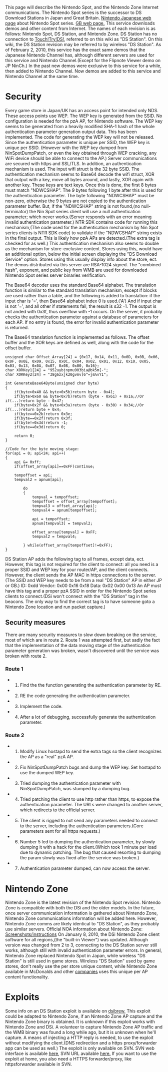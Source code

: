 This page will describe the Nintendo Spot, and the Nintendo Zone Internet communications. The Nintendo Spot series is the successor to DS Download Stations in Japan and Great Britain. [Nintendo Japanese web page](http://www.nintendo.co.jp/ds/ds_station/howto/index.html) about Nintendo Spot series. [GB web page.](http://ms.nintendo-europe.com/dscentre/download_service.html) This service downloads demos and other content from Internet. The names of each revision is as follows: Nintendo Spot, DS Station, and Nintendo Zone. DS Station has no connection to [Touch!Try!DS!](DSStation.md), referred to on this wiki as "DS Station". On this wiki, the DS Station revision may be referred to by wireless "DS Station".
As of February 2, 2010, this service has the exact same demos that the Japanese Nintendo Channel has, although different servers are used for this service and Nintendo Channel.(Except for the Flipnote Viewer demo on JP NinCh.) In the past new demos were exclusive to this service for a while, then added to Nintendo Channel. Now demos are added to this service and Nintendo Channel at the same time.

# Security #

Every game store in Japan/UK has an access point for intended only NDS. These access points use WEP. The WEP key is generated from the SSID. No configuration is needed for the pzA AP, for Nintendo software. The WEP key seems to be generated from a heavily modified SHA-1 hash of the whole authentication parameter generation output data. This has been implemented. The code for generating the WEP key will not be released. Since the authentication parameter is unique per SSID, the WEP key is unique per SSID. (However with the WEP key dumped from NinSpotDumpPatch, or even the key obtained through WEP cracking, any WiFi device should be able to connect to the AP.)
Server communications are secured with https and SSL/TLS. In addition, an authentication mechanism is used. The input wifi struct is the 32 byte SSID. The authentication mechanism seems to Base64 decode the wifi struct, XOR that output with a key, move all bytes around, and lastly, XOR again with another key. These keys are text keys. Once this is done, the first 8 bytes must match "NDWCSHAP". The 9 bytes following 1 byte after this is used for the authentication parameter. The byte following "NDWCSHAP" must be non-zero, otherwise the 9 bytes are not copied to the authentication parameter buffer. But, if the "NDWCSHAP" string is not found,(no null-terminator) the Nin Spot series client will use a null authentication parameter; which never works.(Server responds with an error meaning invalid authentication parameter.) NTR SDK contains code for running this mechanism,(The code used for the authentication mechanism by Nin Spot series clients is NTR SDK code) to validate if the "NDWCSHAP" string exists in the final output. This is likely how pzA APs are detected.(The extra tag is checked for as well.) This authentication mechanism also seems to double as the mechanism for store-exclusive content. Stores using this, would have an additional option, below the initial screen displaying the "DS Download Service" option. Stores using this usually display info about the store, ect. The demos distributed via this server are RSA-1024 signed. The "combined hash", exponent, and public key from WMB are used for downloaded Nintendo Spot series server binaries verification.

The Base64 decoder uses the standard Base64 alphabet. The translation function is similar to the standard translation mechanism, except if blocks are used rather than a table, and the following is added to translation: if the input char is '=', then Base64 alphabet index 0 is used.('A') And if input char is not '=', and all other if statements fail, the result is s32 -1. The output is not anded with 0x3f, thus overflow with -1 occurs. On the server, it probably checks the authentication parameter against a database of parameters for each AP. If no entry is found, the error for invalid authentication parameter is returned.

The Base64 translation function is implemented as follows. The offset buffer and the XOR keys are defined as well, along with the code for the offset buffer.
```
unsigned char Offset_Array[24] = {0x17, 0x14, 0x11, 0x0D, 0x0B, 0x06, 0x0F, 0x0E, 0x09, 0x15, 0x0C, 0x04, 0x02, 0x01, 0x12, 0x10, 0x05, 0x03, 0x13, 0x0A, 0x07, 0x08, 0x00, 0x16};
char XORKey1[24] = "952uybjnpmu903bia@bk5m[-";
char XORKey2[24] = "38g6zxjk20gvmv]6^=j&%vY1";

int GenerateBase64Byte(unsigned char byte)
{
    if(byte>0x40 && byte<0x5b)return byte - 0x41;
    if(byte>0x60 && byte<0x7b)return (byte - 0x61) + 0x1a;//Or if(...)return byte - 0x47;
    if(byte>0x2f && byte<0x3a)return (byte - 0x30) + 0x34;//Or if(...)return byte + 0x4;
    if(byte==0x2b)return 0x3e;
    if(byte==0x2f)return 0x3f;
    if(byte!=0x3d)return -1;
    if(byte==0x3d)return 0;

    return 0;
}

//Code for the byte moving stage:
for(api = 0; api<24; api++)
{
    api &= 0xff;
    if(offset_array[api]==0xFF)continue;

    tempoffset = api;
    tempval2 = apnum[api];

        do
        {
            tempval = tempoffset;
            tempoffset = offset_array[tempoffset];
            tempval3 = offset_array[api];
            tempval4 = apnum[tempoffset];

            api = tempoffset;
            apnum[tempval3] = tempval2;

            offset_array[tempval] = 0xFF;
            tempval2 = tempval4;

        } while(offset_array[tempoffset]!=0xFF);
}
```

DS Station AP adds the following tag to all frames, except data, ect. However, this tag is not required for the client to connect: all you need is a proper SSID and WEP key for your router/AP, and the client connects. However, the client sends the AP MAC in https connections to the server.(The SSID and WEP key needs to be from a real "DS Station" AP in either JP or GB.) ID: 0xdd Vendor: 0x00 0x16 0x18 Data: 0x02 0x00 0x13 An AP must have this tag and a proper pzA SSID in order for the Nintendo Spot series clients to connect.(DSi won't connect with the "DS Station" tag in the beacons. The only way to find the correct tag is to have someone goto a Nintendo Zone location and run packet capture.)

## Security measures ##

There are many security measures to slow down breaking on the service, most of which are in route 2. Route 1 was attempted first, but sadly the fact that the implementation of the data moving stage of the authentication parameter generation was broken, wasn't discovered until the service was broken with route 2.

### Route 1 ###
  * 1) Find the the function generating the authentication parameter by RE.
  * 2) RE the code generating the authentication parameter.
  * 3) Implement the code.
  * 4) After a lot of debugging, successfully generate the authentication parameter.

### Route 2 ###
  * 1) Modify Linux hostapd to send the extra tags so the client recognizes the AP as a "real" pzA AP.
  * 2) Fix NinSpotDumpPatch bugs and dump the WEP key. Set hostapd to use the dumped WEP key.
  * 3) Tried dumping the authentication parameter with NinSpotDumpPatch, was stumped by a dumping bug.
  * 4) Tried patching the client to use http rather than https, to expose the authentication parameter. The URLs were changed to another server, which redirects to the official server.
  * 5) The client is rigged to not send any parameters needed to connect to the server, including the authentication parameters.(Core parameters sent for all https requests.)
  * 6) Number 5 led to dumping the authentication parameter, by slowly dumping it with a hack for the client.(Which took 1 minute per load due to dynamic patching. The bug that caused resorting to dumping the param slowly was fixed after the service was broken.)
  * 7) Authentication parameter dumped, can now access the server.

# Nintendo Zone #

Nintendo Zone is the latest revision of the Nintendo Spot revision. Nintendo Zone is compatible with both the DSi and the older models. In the future, once server communication information is gathered about Nintendo Zone, Nintendo Zone communications information will be added here. However, Nintendo Zone comms are likely identical to "DS Station", as they probably use similar servers. Official NOA information about Nintendo Zone: [Screenshots/instructions](http://www.nintendo.com/bin/w3I-XYyMEgk1VUUqyo5k-P4eQc_mlXDU/mcHH5cHLGbg5AJQIa_x2nLkBLEUlFmEJ.pdf)
On January 8, 2010, the DSi Nintendo Zone client  software for all regions,(the "built-in Viewer") was updated. Although version was changed from 2 to 3, connecting to the DS Station server still works, although still with invalid authentication parameter errors. In general, Nintendo Zone replaced Nintendo Spot in Japan, while wireless "DS Station" is still used in game stores. Wireless "DS Station" used by game stores, don't really use the per store unique content, while Nintendo Zone available in McDonalds and other [companies](http://www.nintendo.co.jp/ds/nintendozone/index.html) uses this unique per AP content functionality.

# Exploits #

Some info on an DS Station exploit is available on [dsibrew.](http://dsibrew.org/wiki/Nintendo_Zone#Exploits) This exploit could be adapted to Nintendo Zone, if an Nintendo Zone AP capture and the Nintendo Zone binary is obtained. It is unknown if this exploit works with Nintendo Zone and DSi. A volunteer to capture Nintendo Zone AP traffic and the WMB binary was found a long while ago, but it is unknown when he'll capture. A means of injecting a HTTP reply is needed, to use the exploit without modifying the client.(DNS redirection and a https proxy/forwarder app can be used as well.) The exploit is only available on SVN. SVN web interface is available [here](http://code.google.com/p/wmb-asm/source/browse/#svn/trunk/nzoneurlstacksmash), SVN URL available [here.](http://wmb-asm.googlecode.com/svn/trunk/nzoneurlstacksmash) If you want to use the exploit at home, you also need a HTTPS forwarder/proxy, like httpsforwarder available in SVN.